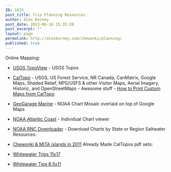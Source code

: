 ```yaml
---
ID: 1825
post_title: Trip Planning Resources
author: Alex Kerney
post_date: 2013-06-18 15:35:20
post_excerpt: ""
layout: page
permalink: http://alexkerney.com/chewonki/planning/
published: true
---
```

Online Mapping: 
*   [USGS TopoView][1] - USGS Topos
*   [CalTopo][2] - USGS, US Forest Service, NR Canada, CanMatrix, Google Maps, Shaded Relief, NPS/USFS & other Visitor Maps, Aerial Imagery, Historic, and OpenStreetMaps - Awesome stuff - [How to Print Custom Maps from CalTopo][3]
*   [GeoGarage Marine][4] - NOAA Chart Mosaic overlaid on top of Google Maps
*   [NOAA Atlantic Coast][5] - Individual Chart viewer
*   [NOAA RNC Downloader][6] - Download Charts by State or Region Saltwater Resources: 

*   [Chewonki & MITA islands in 2011][7] Already Made CalTopos pdf sets: 

*   [Whitewater Trips 11x17][8]
*   [Whitewater Tips 8.5x11][9]  

 [1]: http://ngmdb.usgs.gov/maps/TopoView/ "TopoView"
 [2]: http://caltopo.com "CalTopo"
 [3]: https://www.evernote.com/shard/s165/sh/b2aa8b92-5c9c-42a3-a6d8-5b03dd100eea/b2e6923430870e7162c699614164634c "Printing from CalTopo"
 [4]: http://marine.geogarage.com "GeoGarage Marine"
 [5]: http://www.charts.noaa.gov/OnLineViewer/AtlanticCoastViewerTable.shtml "NOAA Atlantic Coast"
 [6]: http://www.charts.noaa.gov/RNCs/RNCs.shtml "NOAA RNC Downloader"
 [7]: https://www.google.com/maps/ms?msid=216199648639491172516.0004a62c9c712ded54295&msa=0 "Chewonki Islands and Route"
 [8]: https://www.evernote.com/shard/s165/sh/60eb9806-e647-40bf-951c-fd5a58c2b3f2/cd3855d463659348f4ec9e5263b6723e
 [9]: https://www.evernote.com/shard/s165/sh/e1bd8a74-2876-455e-b2d2-1b0c114eee23/4f3b12d20c9cb09eb1507abff0de30e4